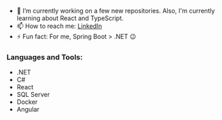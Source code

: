 - 🌱 I’m currently working on a few new repositories. Also, I'm currently learning about React and TypeScript.
- 📫 How to reach me: [LinkedIn](https://www.linkedin.com/in/jigarce/)
- ⚡ Fun fact: For me, Spring Boot > .NET 😉

### Languages and Tools:
- .NET
- C#
- React
- SQL Server
- Docker
- Angular
  

 

